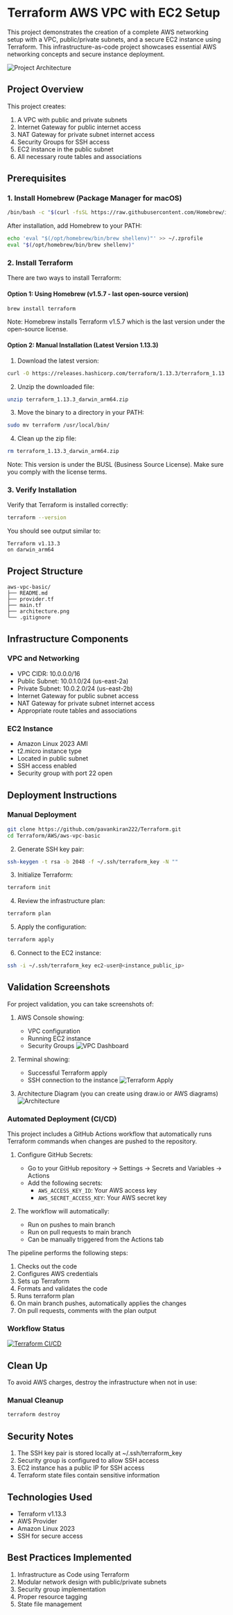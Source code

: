 # Terraform AWS VPC with EC2 Setup

This project demonstrates the creation of a complete AWS networking setup with a VPC, public/private subnets, and a secure EC2 instance using Terraform. This infrastructure-as-code project showcases essential AWS networking concepts and secure instance deployment.

![Project Architecture](architecture.png)

## Project Overview

This project creates:
1. A VPC with public and private subnets
2. Internet Gateway for public internet access
3. NAT Gateway for private subnet internet access
4. Security Groups for SSH access
5. EC2 instance in the public subnet
6. All necessary route tables and associations

## Prerequisites

### 1. Install Homebrew (Package Manager for macOS)

```bash
/bin/bash -c "$(curl -fsSL https://raw.githubusercontent.com/Homebrew/install/HEAD/install.sh)"
```

After installation, add Homebrew to your PATH:

```bash
echo 'eval "$(/opt/homebrew/bin/brew shellenv)"' >> ~/.zprofile
eval "$(/opt/homebrew/bin/brew shellenv)"
```

### 2. Install Terraform

There are two ways to install Terraform:

#### Option 1: Using Homebrew (v1.5.7 - last open-source version)

```bash
brew install terraform
```

Note: Homebrew installs Terraform v1.5.7 which is the last version under the open-source license.

#### Option 2: Manual Installation (Latest Version 1.13.3)

1. Download the latest version:
```bash
curl -O https://releases.hashicorp.com/terraform/1.13.3/terraform_1.13.3_darwin_arm64.zip
```

2. Unzip the downloaded file:
```bash
unzip terraform_1.13.3_darwin_arm64.zip
```

3. Move the binary to a directory in your PATH:
```bash
sudo mv terraform /usr/local/bin/
```

4. Clean up the zip file:
```bash
rm terraform_1.13.3_darwin_arm64.zip
```

Note: This version is under the BUSL (Business Source License). Make sure you comply with the license terms.

### 3. Verify Installation

Verify that Terraform is installed correctly:

```bash
terraform --version
```

You should see output similar to:
```
Terraform v1.13.3
on darwin_arm64
```

## Project Structure

```
aws-vpc-basic/
├── README.md
├── provider.tf
├── main.tf
├── architecture.png
└── .gitignore
```

## Infrastructure Components

### VPC and Networking
- VPC CIDR: 10.0.0.0/16
- Public Subnet: 10.0.1.0/24 (us-east-2a)
- Private Subnet: 10.0.2.0/24 (us-east-2b)
- Internet Gateway for public subnet access
- NAT Gateway for private subnet internet access
- Appropriate route tables and associations

### EC2 Instance
- Amazon Linux 2023 AMI
- t2.micro instance type
- Located in public subnet
- SSH access enabled
- Security group with port 22 open

## Deployment Instructions

### Manual Deployment
```bash
git clone https://github.com/pavankiran222/Terraform.git
cd Terraform/AWS/aws-vpc-basic
```

2. Generate SSH key pair:
```bash
ssh-keygen -t rsa -b 2048 -f ~/.ssh/terraform_key -N ""
```

3. Initialize Terraform:
```bash
terraform init
```

4. Review the infrastructure plan:
```bash
terraform plan
```

5. Apply the configuration:
```bash
terraform apply
```

6. Connect to the EC2 instance:
```bash
ssh -i ~/.ssh/terraform_key ec2-user@<instance_public_ip>
```

## Validation Screenshots

For project validation, you can take screenshots of:

1. AWS Console showing:
   - VPC configuration
   - Running EC2 instance
   - Security Groups
   ![VPC Dashboard](vpc-dashboard.png)

2. Terminal showing:
   - Successful Terraform apply
   - SSH connection to the instance
   ![Terraform Apply](terraform-apply.png)

3. Architecture Diagram (you can create using draw.io or AWS diagrams)
   ![Architecture](architecture.png)

### Automated Deployment (CI/CD)

This project includes a GitHub Actions workflow that automatically runs Terraform commands when changes are pushed to the repository.

1. Configure GitHub Secrets:
   - Go to your GitHub repository → Settings → Secrets and Variables → Actions
   - Add the following secrets:
     - `AWS_ACCESS_KEY_ID`: Your AWS access key
     - `AWS_SECRET_ACCESS_KEY`: Your AWS secret key

2. The workflow will automatically:
   - Run on pushes to main branch
   - Run on pull requests to main branch
   - Can be manually triggered from the Actions tab

The pipeline performs the following steps:
1. Checks out the code
2. Configures AWS credentials
3. Sets up Terraform
4. Formats and validates the code
5. Runs terraform plan
6. On main branch pushes, automatically applies the changes
7. On pull requests, comments with the plan output

### Workflow Status
[![Terraform CI/CD](https://github.com/pavankiran222/Terraform/actions/workflows/terraform.yml/badge.svg)](https://github.com/pavankiran222/Terraform/actions/workflows/terraform.yml)

## Clean Up

To avoid AWS charges, destroy the infrastructure when not in use:

### Manual Cleanup
```bash
terraform destroy
```

## Security Notes

1. The SSH key pair is stored locally at ~/.ssh/terraform_key
2. Security group is configured to allow SSH access
3. EC2 instance has a public IP for SSH access
4. Terraform state files contain sensitive information

## Technologies Used

- Terraform v1.13.3
- AWS Provider
- Amazon Linux 2023
- SSH for secure access

## Best Practices Implemented

1. Infrastructure as Code using Terraform
2. Modular network design with public/private subnets
3. Security group implementation
4. Proper resource tagging
5. State file management